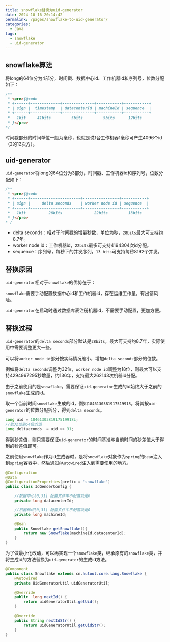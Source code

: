```yaml
---
title: snowflake替换为uid-generator
date: 2024-10-16 20:14:42
permalink: /pages/snowflake-to-uid-generator/
categories:
  - Java
tags:
  - snowflake
  - uid-generator
---
```


## snowflake算法

将long的64位分为4部分，时间戳、数据中心id、工作机器id和序列号，位数分配如下：


```java 
/**
 * <pre>{@code
 * +------+-------------+--------------+-----------+-----------+
 * | sign |  timestamp  | datacenterId | machineId | sequence  |
 * +------+-------------+--------------+-----------+-----------+
 *   1bit     41bits         5bits         5bits      12bits
 * }</pre>
*/
```

时间戳部分的时间单位一般为毫秒，也就是说1台工作机器1毫秒可产生4096个id（2的12次方）。

## uid-generator

`uid-generator`将long的64位分为3部分，时间戳、工作机器id和序列号，位数分配如下：

```Java
/**
 * <pre>{@code
 * +------+----------------------+----------------+-----------+
 * | sign |     delta seconds    | worker node id | sequence  |
 * +------+----------------------+----------------+-----------+
 *   1bit          28bits              22bits         13bits
 * }</pre>
* /
```

- delta seconds：相对于时间戳的增量秒数，单位为秒，`28bits`最大可支持约8.7年。
- worker node id：工作机器id，`22bits`最多可支持4194304次id分配。
- sequence：序列号，每秒下的并发序列，`13 bits`可支持每秒8192个并发。

## 替换原因

`uid-generator`相对于`snowflake`的优势在于：

`snowflake`需要手动配置数据中心id和工作机器id，存在运维工作量，有出错风险。

`uid-generator`在启动时通过数据库表注册机器id，不需要手动配置，更加方便。

## 替换过程

`uid-generator`的`delta seconds`部分默认是`28bits`，最大可支持约8.7年，实际使用中需要调整更大一些。

可以将`worker node id`部分按实际情况缩小，增加`delta seconds`部分的位数。

例如将`delta seconds`调整为32位，`worker node id`调整为18位，则最大可以支持4294967295秒增量，约136年，支持最大262143次机器id分配。


由于之前使用的是`snowflake`，需要保证`uid-generator`生成的id始终大于之前的`snowflake`生成的id。

取一个当前时间`snowflake`生成的id，例如`1846130381917519918`。将其按`uid-generator`的位数分配拆分，得到`delta seconds`。
```java 
Long uid = 1846130381917519918L;
//取32位到64位的值
Long deltaeconds  = uid >> 31;
```
得到秒差值，则只需要保证`uid-generator`的时间基准与当前时间的秒差值大于得到的秒差值即可。

之前使用`snowflake`作为id生成器时，是将`snowflake`对象作为`spring`的`bean`注入到`spring`容器中，然后通过`@Autowired`注入到需要使用的地方。
```java
@Configuration
@Data
@ConfigurationProperties(prefix = "snowflake")
public class IdGenderConfig {

	//数据中心[0,31] 配置文件中不配置就是0
	private long datacenterId;

	//机器标识[0,31] 配置文件中不配置就是0
	private long machineId;

	@Bean
	public Snowflake getSnowflake(){
		return new Snowflake(machineId,datacenterId);
	}
}
```

为了做最小化改动，可以再实现一个`snowflake`类，继承原有的`snowflake`类，并将生成id的方法替换为`uid-generator`的生成id方法。

```java
@Component
public class Snowflake extends cn.hutool.core.lang.Snowflake {
	@Autowired
	private UidGeneratorUtil uidGeneratorUtil;

	@Override
	public  long nextId() {
		return uidGeneratorUtil.getUid();
	}

	@Override
	public String nextIdStr() {
		return uidGeneratorUtil.getUidStr();
	}
}
```





